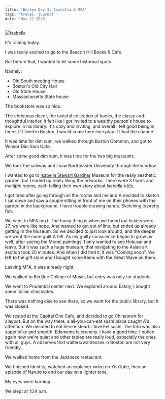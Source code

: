 ```yaml
---
title: 'Boston Day 3: Isabella & MFA'
tags: 'travel, journal'
date: 'Nov 22 2023'
---
```


![isabella](/images/isabella.jpeg)

It's raining today.

I was really excited to go to the Beacon Hill Books & Cafe.

But before that, I wanted to hit some historical spots

Namely:

- Old South meeting House
- Boston's Old City Hall
- Old State House
- Massachusetts State house

The bookstore was so nice.

The christmas decor, the tasteful collection of books, the classy and thoughtful interior. It felt like I got invited to a wealthy person's house to explore in his library. It's cozy and inviting, and overall I felt good being in there. If I lived in Boston, I would come here everyday if I had the chance.

It was time for dim sum, we walked through Boston Common, and got to Winsor Dim Sum Cafe.

After some good dim sum, it was time for the two big museums.

We took the subway and I saw Northeaster University through the window.

I wanted to go to [Isabella Stewart Gardner](https://en.wikipedia.org/wiki/Isabella_Stewart_Gardner?useskin=vector) Museum for the really aesthetic garden, but I ended up really liking the artworks. There were 3 floors and multiple rooms, each telling their own story about Isabella's [life](https://www.gardnermuseum.org/about/isabella-stewart-gardner).

I got tired after going through all the rooms and me and A decided to sketch. I sat down and saw a couple sitting in front of me on their phones with the garden in the background. I have trouble drawing hands. Sketching is pretty fun.

We went to MFA next. The funny thing is when we found out tickets were 27, we were like nope. And wanted to get out of line, but ended up already getting in the Museum. So we decided to just look around, and the deeper we went the more guilt A felt. As my guilty conscience began to grow as well, after seeing the Monet paintings, I only wanted to see Hokusai and leave. But it was such a huge museum, that navigating to the Asian art section took 20 minutes. And when I did find it, it was "Coming soon". We left to the gift store and I bought some items with the Great Wave on them.

Leaving MFA, it was already night.

We walked to Berklee College of Music, but entry was only for students.

We went to Prudential center next. We explored around Eataly, I bought some italian chocolates.

There was nothing else to see there, so we went for the public library, but it was closed.

We rested at the Capital One Cafe, and decided to go Chinatown for claypot. But on the way there, a all-you-can-eat sushi place caught A's attention. We decided to eat here instead. I love Eel sushi. The tofu was also super silky and smooth. Edamame is crunchy. I have a good time. I notice again how we're quiet and other tables are really loud, especially the ones with all guys. A observes that waiters/waitresses in Boston are not very friendly.

We walked home from the Japanese restaurant.

We finished Identity, watched an explainer video on YouTube, then an episode of Naruto to end our day on a lighter tone.

My eyes were burning.

We slept at 1:24 a.m.
